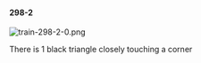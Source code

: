 #### 298-2
![train-298-2-0.png](https://github.com/lil-lab/nlvr/raw/master/nlvr/train/images/63/train-298-2-0.png "train-298-2-0.png")

There is 1  black triangle closely touching a corner